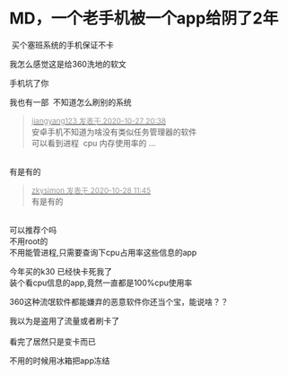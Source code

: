 # MD，一个老手机被一个app给阴了2年


<img src="static/image/smiley/default/lol.gif" smilieid="12" border="0" alt="" /> 买个塞班系统的手机保证不卡

我怎么感觉这是给360洗地的软文

手机坑了你

我也有一部&nbsp;&nbsp;不知道怎么刷别的系统

<div class="quote"><blockquote><font size="2"><a href="https://www.hostloc.com/forum.php?mod=redirect&amp;goto=findpost&amp;pid=9361089&amp;ptid=759145" target="_blank"><font color="#999999">jiangyang123 发表于 2020-10-27 20:38</font></a></font><br />
安卓手机不知道为啥没有类似任务管理器的软件<br />
可以看到进程&nbsp;&nbsp;cpu 内存使用率的 ...</blockquote></div><br />
有是有的

<div class="quote"><blockquote><font size="2"><a href="https://www.hostloc.com/forum.php?mod=redirect&amp;goto=findpost&amp;pid=9363251&amp;ptid=759145" target="_blank"><font color="#999999">zkysimon 发表于 2020-10-28 11:45</font></a></font><br />
有是有的</blockquote></div><br />
可以推荐个吗<br />
不用root的<br />
不用能管进程,只需要查询下cpu占用率这些信息的app

今年买的k30 已经快卡死我了<br />
装个看cpu信息的app,竟然一直都是100%cpu使用率

360这种流氓软件都能嫌弃的恶意软件你还当个宝，能说啥？？

我以为是盗用了流量或者刷卡了<br />
<br />
看完了居然只是变卡而已<img src="static/image/smiley/default/mad.gif" smilieid="11" border="0" alt="" /><img src="static/image/smiley/default/mad.gif" smilieid="11" border="0" alt="" /><img src="static/image/smiley/default/mad.gif" smilieid="11" border="0" alt="" /><img src="static/image/smiley/default/mad.gif" smilieid="11" border="0" alt="" />

<img src="static/image/smiley/default/lol.gif" smilieid="12" border="0" alt="" />不用的时候用冰箱把app冻结
